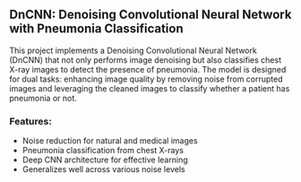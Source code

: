 ## DnCNN: Denoising Convolutional Neural Network with Pneumonia Classification

This project implements a Denoising Convolutional Neural Network (DnCNN) that not only performs image denoising but also classifies chest X-ray images to detect the presence of pneumonia. The model is designed for dual tasks: enhancing image quality by removing noise from corrupted images and leveraging the cleaned images to classify whether a patient has pneumonia or not. 

### Features:
- Noise reduction for natural and medical images
- Pneumonia classification from chest X-rays
- Deep CNN architecture for effective learning
- Generalizes well across various noise levels
